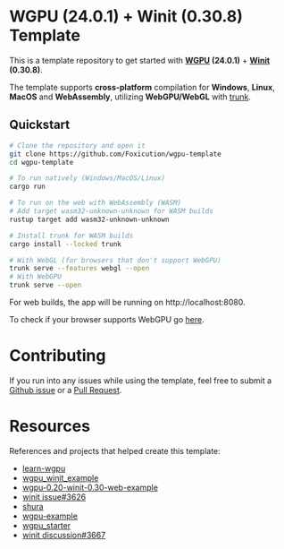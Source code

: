 # WGPU (24.0.1) + Winit (0.30.8) Template

This is a template repository to get started with **[WGPU](https://wgpu.rs/)
(24.0.1)** + **[Winit](https://github.com/rust-windowing/winit) (0.30.8)**.

The template supports **cross-platform** compilation for **Windows**, **Linux**,
**MacOS** and **WebAssembly**, utilizing **WebGPU/WebGL** with
[trunk](https://trunkrs.dev/).

## Quickstart

```sh
# Clone the repository and open it
git clone https://github.com/Foxicution/wgpu-template
cd wgpu-template

# To run natively (Windows/MacOS/Linux)
cargo run

# To run on the web with WebAssembly (WASM)
# Add target wasm32-unknown-unknown for WASM builds
rustup target add wasm32-unknown-unknown

# Install trunk for WASM builds
cargo install --locked trunk

# With WebGL (for browsers that don't support WebGPU)
trunk serve --features webgl --open
# With WebGPU
trunk serve --open
```

For web builds, the app will be running on http://localhost:8080.

To check if your browser supports WebGPU go [here](https://webgpureport.org/).

# Contributing

If you run into any issues while using the template, feel free to submit a
[Github issue](https://github.com/Foxicution/wgpu-template/issues) or a
[Pull Request](https://github.com/Foxicution/wgpu-template).

# Resources

References and projects that helped create this template:

- [learn-wgpu](https://sotrh.github.io/learn-wgpu/)
- [wgpu_winit_example](https://github.com/w4ngzhen/wgpu_winit_example)
- [wgpu-0.20-winit-0.30-web-example](https://github.com/erer1243/wgpu-0.20-winit-0.30-web-example)
- [winit issue#3626](https://github.com/rust-windowing/winit/issues/3626)
- [shura](https://github.com/AndriBaal/shura)
- [wgpu-example](https://github.com/matthewjberger/wgpu-example)
- [wgpu_starter](https://github.com/N3xus8/wgpu_starter)
- [winit discussion#3667](https://github.com/rust-windowing/winit/discussions/3667)
